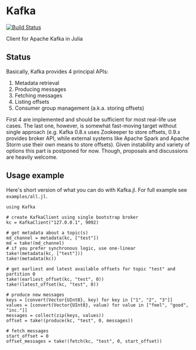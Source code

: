 # Kafka

[![Build Status](https://travis-ci.org/dfdx/Kafka.jl.svg?branch=master)](https://travis-ci.org/dfdx/Kafka.jl)

Client for Apache Kafka in Julia

## Status

Basically, Kafka provides 4 principal APIs:

 1. Metadata retrieval 
 2. Producing messages
 3. Fetching messages
 4. Listing offsets
 5. Consumer group management (a.k.a. storing offsets)

First 4 are implemented and should be sufficient for most real-life use cases. The last one, however, is somewhat fast-moving target without single approach (e.g. Kafka 0.8.x uses Zookeeper to store offsets, 0.9.x provides broker API, while external systems like Apache Spark and Apache Storm use their own means to store offsets). Given instability and variety of options this part is postponed for now. Though, proposals and discussions are heavily welcome.

## Usage example

Here's short version of what you can do with Kafka.jl. For full example see `examples/all.jl`.

```
using Kafka

# create KafkaClient using single bootstrap broker
kc = KafkaClient("127.0.0.1", 9092)

# get metadata about a topic(s)
md_channel = metadata(kc, ["test"])
md = take!(md_channel)
# if you prefer synchronous logic, use one-linear
take!(metadata(kc, ["test"]))
take!(metadata(kc))

# get earliest and latest available offsets for topic "test" and partition 0
take!(earliest_offset(kc, "test", 0))
take!(latest_offset(kc, "test", 0))

# produce new messages
keys = [convert(Vector{UInt8}, key) for key in ["1", "2", "3"]]
values = [convert(Vector{UInt8}, value) for value in ["feel", "good", "inc."]]
messages = collect(zip(keys, values))
offset = take!(produce(kc, "test", 0, messages))

# fetch messages
start_offset = 0
offset_messages = take!(fetch(kc, "test", 0, start_offset))
```
